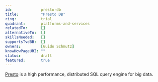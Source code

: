 ```yaml
---
id:				presto-db
title:      	"Presto DB"
ring:       	trial
quadrant:   	platforms-and-services
relatedTo:		[]
alternativeTo:	[]
skillsNeeded:	[]
supportsTvdBB:	[]
owners:         [Guido Schmutz]
knowHowPageURI:	""   
status:			draft
featured:       true
---
```


[Presto](https://prestosql.io/) is a high performance, distributed SQL query engine for big data.